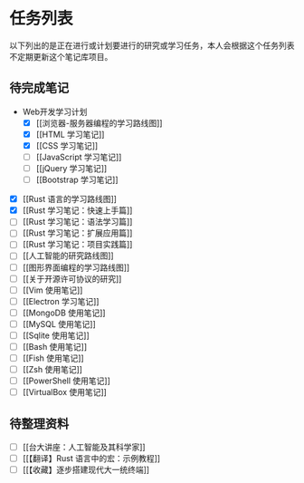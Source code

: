 # 任务列表

以下列出的是正在进行或计划要进行的研究或学习任务，本人会根据这个任务列表不定期更新这个笔记库项目。

## 待完成笔记

- Web开发学习计划
  - [x] [[浏览器-服务器编程的学习路线图]]
  - [x] [[HTML 学习笔记]]
  - [x] [[CSS 学习笔记]]
  - [ ] [[JavaScript 学习笔记]]
  - [ ] [[jQuery 学习笔记]]
  - [ ] [[Bootstrap 学习笔记]]

- [x] [[Rust 语言的学习路线图]]
- [x] [[Rust 学习笔记：快速上手篇]]
- [ ] [[Rust 学习笔记：语法学习篇]]
- [ ] [[Rust 学习笔记：扩展应用篇]]
- [ ] [[Rust 学习笔记：项目实践篇]]
- [ ] [[人工智能的研究路线图]]
- [ ] [[图形界面编程的学习路线图]]
- [ ] [[关于开源许可协议的研究]]
- [ ] [[Vim 使用笔记]]
- [ ] [[Electron 学习笔记]]
- [ ] [[MongoDB 使用笔记]]
- [ ] [[MySQL 使用笔记]]
- [ ] [[Sqlite 使用笔记]]
- [ ] [[Bash 使用笔记]]
- [ ] [[Fish 使用笔记]]
- [ ] [[Zsh 使用笔记]]
- [ ] [[PowerShell 使用笔记]]
- [ ] [[VirtualBox 使用笔记]]

## 待整理资料

- [ ] [[台大讲座：人工智能及其科学家]]
- [ ] [[【翻译】Rust 语言中的宏：示例教程]]
- [ ] [[【收藏】逐步搭建现代大一统终端]]
